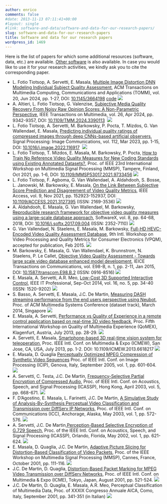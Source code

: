 ```yaml
---
author: enrico
comments: false
#date: 2013-11-13 07:11:41+00:00
#layout: single
#link: software-and-data/software-and-data-for-our-research-papers/
slug: software-and-data-for-our-research-papers
title: Software and data for our research papers
wordpress_id: 1469
---
```


Here is the list of papers for which some additional resources (software, data, etc.) are available. [Other software]({{site.baseurl}}/software-and-data/activities-within-jeg) is also available. In case you would like to use it for your research activities, we kindly ask you to cite the corresponding paper.

- L. Fotio Tiotsop, A. Servetti, E. Masala, [Multiple Image Distortion DNN Modeling Individual Subject Quality Assessment](https://doi.org/10.1145/3664198), ACM Transactions on Multimedia Computing, Communications and Applications (TOMM), vol. 20, Jun 2024, pp. 1-27, DOI: [10.1145/3664198](https://doi.org/10.1145/3664198)  [code](https://github.com/polito-img/MD-AIOs)  [![]({{site.baseurl}}/res/2013/11/go_icon_mini.png)](http://media.polito.it/MD-AIOs)
- A. Altieri, L. Fotio Tiotsop, G. Valenzise, [Subjective Media Quality Recovery From Noisy Raw Opinion Scores: A Non-Parametric Perspective](https://doi.org/10.1109/TMM.2024.3390113), IEEE Transactions on Multimedia, vol. 26, Apr 2024, pp. 9342-9357, DOI: [10.1109/TMM.2024.3390113](https://doi.org/10.1109/TMM.2024.3390113)  [![]({{site.baseurl}}/res/2013/11/go_icon_mini.png)](http://media.polito.it/ESQR)
- L. Fotio Tiotsop, A. Servetti, M. Barkowsky, P. Pocta, T. Mizdos, G. Van Wallendael, E. Masala, [Predicting individual quality ratings of compressed images through deep CNNs-based artificial observers]({{site.baseurl}}/res/2023/01/Fotio_SPIC2023_author_version.pdf), Signal Processing: Image Communications, vol. 112, Mar 2023, pp. 1-15, DOI: [10.1016/j.image.2022.116917](https://doi.org/10.1016/j.image.2022.116917)  [![]({{site.baseurl}}/res/2013/11/go_icon_mini.png)](http://media.polito.it/AIobservers)
- L. Fotio Tiotsop, T. Mizdos, E. Masala, M. Barkowsky, P. Pocta, [How to Train No Reference Video Quality Measures for New Coding Standards using Existing Annotated Datasets?](http://hdl.handle.net/11583/2924852), Proc. of IEEE 23rd International Workshop on Multimedia Signal Processing (MMSP), Tampere, Finland, Oct 2021, pp. 1-6, DOI: [10.1109/MMSP53017.2021.9733456](https://doi.org/10.1109/MMSP53017.2021.9733456) [![]({{site.baseurl}}/res/2013/11/go_icon_mini.png)](http://media.polito.it/its4s)
- L. Fotio Tiotsop, F. Agboma, G. Van Wallendael, A. Aldahdooh, S. Bosse, L. Janowski, M. Barkowsky, E. Masala,
  [On the Link Between Subjective Score Prediction and Disagreement of Video Quality Metrics](http://dx.doi.org/10.1109/ACCESS.2021.3127395),
  IEEE Access, vol. 9, Nov 2021, pp. 152923-152937, DOI: [10.1109/ACCESS.2021.3127395](http://dx.doi.org/10.1109/ACCESS.2021.3127395) (ISSN: 2169-3536) [![]({{site.baseurl}}/res/2013/11/go_icon_mini.png)](https://vqegjeg.github.io/jeg-hybrid/resources)
- A. Aldahdooh, E. Masala, G. Van Wallendael, M. Barkowsky,
  [Reproducible research framework for objective video quality measures using a large-scale database approach](http://dx.doi.org/10.1016/j.softx.2017.09.004),
  SoftwareX, vol. 8, pp. 64-68, 2018, DOI: [10.1016/j.softx.2017.09.004](http://dx.doi.org/10.1016/j.softx.2017.09.004) (ISSN: 2352-7110) [![]({{site.baseurl}}/res/2013/11/go_icon_mini.png)](https://github.com/ElsevierSoftwareX/SOFTX-D-17-00069)
- G. Van Vallendael, N. Staelens, E. Masala, M. Barkowsky,
  [Full-HD HEVC-Encoded Video Quality Assessment Database](https://hal.archives-ouvertes.fr/hal-01149347),
  9th Intl. Workshop on Video Processing and Quality Metrics for Consumer Electronics (VPQM), accepted for publication, Feb 2015. [![]({{site.baseurl}}/res/2013/11/go_icon_mini.png)]({{site.baseurl}}/software-and-data/activities-within-jeg)
- M. Barkowsky, E. Masala, G. Van Wallendael, K. Brunnstrom, N. Staelens, P. Le Callet, [Objective Video Quality Assessment - Towards large scale video database enhanced model development](http://search.ieice.org/bin/summary.php?id=e98-b_1_2), IEICE Transactions on Communications, vol. E98-B, n. 1, pp. 2-11, Jan 2015, DOI: [10.1587/transcom.E98.B.2](http://dx.doi.org/10.1587/transcom.E98.B.2) (ISSN: 0916-8516) [![]({{site.baseurl}}/res/2013/11/go_icon_mini.png)]({{site.baseurl}}/software-and-data/activities-within-jeg)
- E. Masala, A. Servetti, A.R. Meo, [Low-Cost 3D Supported Interactive Control]({{site.baseurl}}/res/2011/02/Masala_IEEE_IT_Professional_author_copy.pdf), IEEE IT Professional, Sep-Oct 2014, vol. 16, no. 5, pp. 34-40 (ISSN: 1520-9202) [![]({{site.baseurl}}/res/2013/11/go_icon_mini.png)]({{site.baseurl}}/the-future-is-now-present-in-3d-low-cost-3d-supported-interactive-control)
- S. Basso, A. Servetti, E. Masala, J.C. De Martin, [Measuring DASH streaming performance from the end users perspective using Neubot]({{site.baseurl}}/res/2011/02/Basso_Neubot_ACMMMSys2014_author_copy.pdf), Proc. of ACM Multimedia Systems Conference (dataset track), March 2014, Singapore [![]({{site.baseurl}}/res/2013/11/go_icon_mini.png)]({{site.baseurl}}/measuring-dash-streaming-performance-from-the-end-users-perspective-using-neubot)
- E. Masala, A. Servetti, [Performance vs Quality of Experience in a remote control application based on real-time 3D video feedback]({{site.baseurl}}/res/2011/02/qomex2013_masala_servetti_lowdelay3Dtelecontrol_authorcopy.pdf), Proc. Fifth International Workshop on Quality of Multimedia Experience (QoMEX), Klagenfurt, Austria, July 2013, pp. 28-29. [![]({{site.baseurl}}/res/2013/11/go_icon_mini.png)]({{site.baseurl}}/performance-vs-qoe-in-a-remote-control-application-based-on-real-time-3d-video-feedback)
- A. Servetti, E. Masala, [Smartphone-based 3D real-time vision system for teleoperation]({{site.baseurl}}/res/2011/02/Servetti_Masala_LowDelayVideo_ICME2013.pdf), Proc. IEEE Intl. Conf. on Multimedia & Expo (ICMEW), San Jose, CA, USA, July 2013, pp. 1-2. DOI: 10.1109/ICMEW.2013.6618217 [![]({{site.baseurl}}/res/2013/11/go_icon_mini.png)]({{site.baseurl}}/smartphone-based-3d-real-time-vision-system-for-teleoperation)
- E. Masala, D. Quaglia
  [Perceptually Optimized MPEG Compression of Synthetic Video Sequences]({{site.baseurl}}/res/2011/02/masala_icip2005.pdf)
  Proc. of IEEE Intl. Conf. on Image Processing (ICIP), Genova, Italy, September 2005, vol. 1, pp. 601-604. [![]({{site.baseurl}}/res/2013/11/go_icon_mini.png)](http://media.polito.it/perceptual3d)
- A. Servetti, C. Testa, J.C. De Martin, [Frequency-Selective Partial Encryption of Compressed Audio]({{site.baseurl}}/res/2011/02/Servetti_FrequencySelectivePartialEncryptionOfCompressedAudio_ProcICASSP_2003.pdf), Proc. of IEEE Intl. Conf. on Acoustics, Speech, and Signal Processing (ICASSP), Hong Kong, April 2003, vol. 5, pp. 668-671. [![]({{site.baseurl}}/res/2013/11/go_icon_mini.png)](http://media.polito.it/icassp03)
- F. D’Agostino, E. Masala, L. Farinetti, J.C. De Martin, [A Simulative Study of Analysis-By-Synthesis Perceptual Video Classification and Transmission over DiffServ IP Networks]({{site.baseurl}}/res/2011/02/dagostino_masala_icc2003.pdf), Proc. of IEEE Intl. Conf. on Communications (ICC), Anchorage, Alaska, May 2003, vol. 1, pp. 572-576. [![]({{site.baseurl}}/res/2013/11/go_icon_mini.png)](http://media.polito.it/icc2003)
- A. Servetti, J.C. De Martin,[Perception-Based Selective Encryption of G.729 Speech]({{site.baseurl}}/res/2011/02/Servetti_ICASSP2002.pdf), Proc. of the IEEE Intl. Conf. on Acoustics, Speech, and Signal Processing (ICASSP), Orlando, Florida, May 2002, vol. 1, pp. 621-624. [![]({{site.baseurl}}/res/2013/11/go_icon_mini.png)](http://media.polito.it/cryptovoice)
- E. Masala, D. Quaglia, J.C. De Martin, [Adaptive Picture Slicing for Distortion-Based Classification of Video Packets]({{site.baseurl}}/res/2011/02/Masala_MMSP2001.pdf), Proc. of the IEEE Workshop on Multimedia Signal Processing (MMSP), Cannes, France, October 2001, pp. 111-116. [![]({{site.baseurl}}/res/2013/11/go_icon_mini.png)](http://media.polito.it/mmsp2001)
- J.C. De Martin, D. Quaglia, [Distortion-Based Packet Marking for MPEG Video Transmission over DiffServ Networks]({{site.baseurl}}/res/2011/02/P320.pdf), Proc. of IEEE Intl. Conf. on Multimedia & Expo (ICME), Tokyo, Japan, August 2001, pp. 521-524. [![]({{site.baseurl}}/res/2013/11/go_icon_mini.png)](http://media.polito.it/icme2001)
- J.C. De Martin, D. Quaglia, E. Masala, A.R. Meo, Perceptual Classification of Multimedia Data, Proc. of XXXIX Congresso Annuale AICA, Como, Italy, September 2001, pp. 341-351 (in Italian) [![]({{site.baseurl}}/res/2013/11/go_icon_mini.png) ](http://media.polito.it/aica2001)
